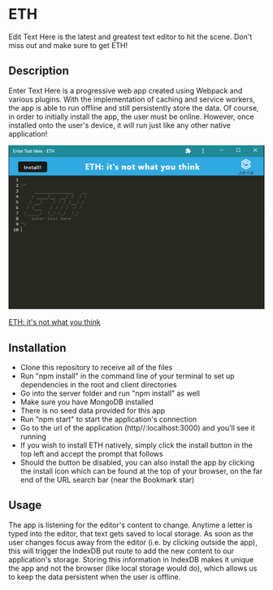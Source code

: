 # ETH

Edit Text Here is the latest and greatest text editor to hit the scene. Don't miss out and make sure to get ETH!

## Description

Enter Text Here is a progressive web app created using Webpack and various plugins. With the implementation of caching and service workers, the app is able to run offline and still persistently store the data. Of course, in order to initially install the app, the user must be online. However, once installed onto the user's device, it will run just like any other native application!

![Screenshot of native application](https://github.com/MaxFrank13/ETH/blob/main/client/src/images/eth-app-photo.PNG)

[ETH: it's not what you think](https://fierce-depths-50691.herokuapp.com/)

## Installation

   - Clone this repository to receive all of the files
   - Run "npm install" in the command line of your terminal to set up dependencies in the root and client directories
   - Go into the server folder and run "npm install" as well
   - Make sure you have MongoDB installed
   - There is no seed data provided for this app
   - Run "npm start" to start the application's connection
   - Go to the url of the application (http//:localhost:3000) and you'll see it running
   - If you wish to install ETH natively, simply click the install button in the top left and accept the prompt that follows
   - Should the button be disabled, you can also install the app by clicking the install icon which can be found at the top of your browser, on the far end of the URL search bar (near the Bookmark star)

## Usage

The app is listening for the editor's content to change. Anytime a letter is typed into the editor, that text gets saved to local storage. As soon as the user changes focus away from the editor (i.e. by clicking outside the app), this will trigger the IndexDB put route to add the new content to our application's storage. Storing this information in IndexDB makes it unique the app and not the browser (like local storage would do), which allows us to keep the data persistent when the user is offline.
